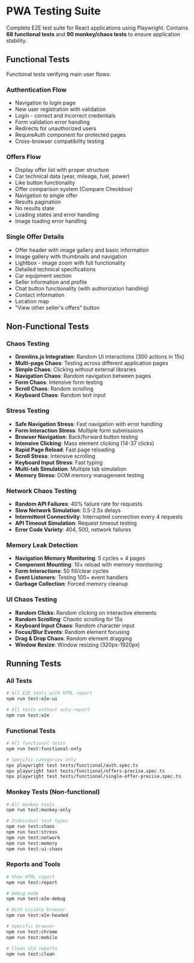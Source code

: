 # PWA Testing Suite

Complete E2E test suite for React applications using Playwright. Contains **68 functional tests** and **90 monkey/chaos tests** to ensure application stability.

## Functional Tests

Functional tests verifying main user flows:

### Authentication Flow

- Navigation to login page
- New user registration with validation
- Login - correct and incorrect credentials
- Form validation error handling
- Redirects for unauthorized users
- RequireAuth component for protected pages
- Cross-browser compatibility testing

### Offers Flow

- Display offer list with proper structure
- Car technical data (year, mileage, fuel, power)
- Like button functionality
- Offer comparison system (Compare Checkbox)
- Navigation to single offer
- Results pagination
- No results state
- Loading states and error handling
- Image loading error handling

### Single Offer Details

- Offer header with image gallery and basic information
- Image gallery with thumbnails and navigation
- Lightbox - image zoom with full functionality
- Detailed technical specifications
- Car equipment section
- Seller information and profile
- Chat button functionality (with authorization handling)
- Contact information
- Location map
- "View other seller's offers" button

## Non-Functional Tests

### Chaos Testing

- **Gremlins.js Integration**: Random UI interactions (300 actions in 15s)
- **Multi-page Chaos**: Testing across different application pages
- **Simple Chaos**: Clicking without external libraries
- **Navigation Chaos**: Random navigation between pages
- **Form Chaos**: Intensive form testing
- **Scroll Chaos**: Random scrolling
- **Keyboard Chaos**: Random text input

### Stress Testing

- **Safe Navigation Stress**: Fast navigation with error handling
- **Form Interaction Stress**: Multiple form submissions
- **Browser Navigation**: Back/forward button testing
- **Intensive Clicking**: Mass element clicking (14-37 clicks)
- **Rapid Page Reload**: Fast page reloading
- **Scroll Stress**: Intensive scrolling
- **Keyboard Input Stress**: Fast typing
- **Multi-tab Simulation**: Multiple tab simulation
- **Memory Stress**: DOM memory management testing

### Network Chaos Testing

- **Random API Failures**: 40% failure rate for requests
- **Slow Network Simulation**: 0.5-2.5s delays
- **Intermittent Connectivity**: Interrupted connection every 4 requests
- **API Timeout Simulation**: Request timeout testing
- **Error Code Variety**: 404, 500, network failures

### Memory Leak Detection

- **Navigation Memory Monitoring**: 5 cycles × 4 pages
- **Component Mounting**: 10× reload with memory monitoring
- **Form Interactions**: 50 fill/clear cycles
- **Event Listeners**: Testing 100+ event handlers
- **Garbage Collection**: Forced memory cleanup

### UI Chaos Testing

- **Random Clicks**: Random clicking on interactive elements
- **Random Scrolling**: Chaotic scrolling for 15s
- **Keyboard Input Chaos**: Random character input
- **Focus/Blur Events**: Random element focusing
- **Drag & Drop Chaos**: Random element dragging
- **Window Resize**: Window resizing (320px-1920px)

## Running Tests

### All Tests

```bash
# All E2E tests with HTML report
npm run test:e2e-ui

# All tests without auto-report
npm run test:e2e
```

### Functional Tests

```bash
# All functional tests
npm run test:functional-only

# Specific categories only
npx playwright test tests/functional/auth.spec.ts
npx playwright test tests/functional/offers-precise.spec.ts
npx playwright test tests/functional/single-offer-precise.spec.ts
```

### Monkey Tests (Non-functional)

```bash
# All monkey tests
npm run test:monkey-only

# Individual test types
npm run test:chaos
npm run test:stress
npm run test:network
npm run test:memory
npm run test:ui-chaos
```

### Reports and Tools

```bash
# Show HTML report
npm run test:report

# Debug mode
npm run test:e2e-debug

# With visible browser
npm run test:e2e-headed

# Specific browser
npm run test:chrome
npm run test:mobile

# Clean old reports
npm run test:clean
```
